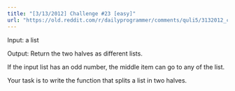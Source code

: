```yaml
---
title: "[3/13/2012] Challenge #23 [easy]"
url: "https://old.reddit.com/r/dailyprogrammer/comments/quli5/3132012_challenge_23_easy/"
---
```


Input: a list

Output: Return the two halves as different lists. 

If the input list has an odd number, the middle item can go to any of the list.

Your task is to write the function that splits a list in two halves.


